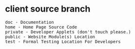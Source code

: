 # client source branch

<pre>
doc - Documentation
home - Home Page Source Code
private - Developer Applets (don't touch please.)
public - Website Module(s) Location
test - Formal Testing Location For Developers
</pre>
